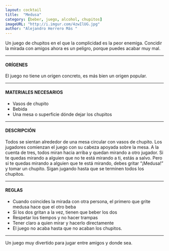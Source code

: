 ```yaml
---
layout: cocktail
title:  "Medusa"
category: [beber, juego, alcohol, chupitos]
imageURL: "http://i.imgur.com/4zwIlUG.jpg"
author: "Alejandro Herrero Más "
---
```


Un juego de chupitos en el que la complicidad es la peor enemiga. Concidir la mirada con amigos ahora es un peligro, porque puedes acabar muy mal.

*******************************************************************

#### ORÍGENES
El juego no tiene un origen concreto, es más bien un origen popular.

*******************************************************************

#### MATERIALES NECESARIOS

- Vasos de chupito
- Bebida
- Una mesa o superficie dónde dejar los chupitos

*******************************************************************

#### DESCRIPCIÓN

Todos se sientan alrededor de una mesa circular con vasos de chupito. Los jugadores comienzan el juego con su cabeza apoyada sobre la mesa. A la cuenta de tres, todos miran hacia arriba y quedan mirando a otro jugador. Si te quedas mirando a alguien que no te está mirando a ti, estás a salvo. Pero si te quedas mirando a alguien que te está mirando, debes gritar “¡Medusa!” y tomar un chupito. Sigan jugando hasta que se terminen todos los chupitos.

*******************************************************************

#### REGLAS

- Cuando coincides la mirada con otra persona, el primero que grite medusa hace que el otro beba
- Si los dos gritan a la vez, tienen que beber los dos
- Respetar los tiempos y no hacer trampas
- Tener claro a quien mirar y hacerlo directamente
- El juego no acaba hasta que no acaban los chupitos.

*******************************************************************

Un juego muy divertido para jugar entre amigos y donde sea.  
